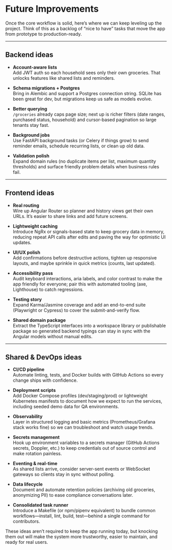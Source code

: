# Future Improvements

Once the core workflow is solid, here’s where we can keep leveling up the project. Think of this as a backlog of “nice to have” tasks that move the app from prototype to production-ready.

---

## Backend ideas

- **Account-aware lists**  
  Add JWT auth so each household sees only their own groceries. That unlocks features like shared lists and reminders.

- **Schema migrations + Postgres**  
  Bring in Alembic and support a Postgres connection string. SQLite has been great for dev, but migrations keep us safe as models evolve.

- **Better querying**  
  `/groceries` already caps page size; next up is richer filters (date ranges, purchased status, household) and cursor-based pagination so large tenants stay fast.

- **Background jobs**  
  Use FastAPI background tasks (or Celery if things grow) to send reminder emails, schedule recurring lists, or clean up old data.

- **Validation polish**  
  Expand domain rules (no duplicate items per list, maximum quantity thresholds) and surface friendly problem details when business rules fail.

---

## Frontend ideas

- **Real routing**  
  Wire up Angular Router so planner and history views get their own URLs. It’s easier to share links and add future screens.

- **Lightweight caching**  
  Introduce NgRx or signals-based state to keep grocery data in memory, reducing repeat API calls after edits and paving the way for optimistic UI updates.

- **UI/UX polish**  
  Add confirmations before destructive actions, tighten up responsive layouts, and maybe sprinkle in quick metrics (counts, last updated).

- **Accessibility pass**  
  Audit keyboard interactions, aria labels, and color contrast to make the app friendly for everyone; pair this with automated tooling (axe, Lighthouse) to catch regressions.

- **Testing story**  
  Expand Karma/Jasmine coverage and add an end-to-end suite (Playwright or Cypress) to cover the submit-and-verify flow.

- **Shared domain package**  
  Extract the TypeScript interfaces into a workspace library or publishable package so generated backend typings can stay in sync with the Angular models without manual edits.

---

## Shared & DevOps ideas

- **CI/CD pipeline**  
  Automate linting, tests, and Docker builds with GitHub Actions so every change ships with confidence.

- **Deployment scripts**  
  Add Docker Compose profiles (dev/staging/prod) or lightweight Kubernetes manifests to document how we expect to run the services, including seeded demo data for QA environments.

- **Observability**  
  Layer in structured logging and basic metrics (Prometheus/Grafana stack works fine) so we can troubleshoot and watch usage trends.

- **Secrets management**  
  Hook up environment variables to a secrets manager (GitHub Actions secrets, Doppler, etc.) to keep credentials out of source control and make rotation painless.

- **Eventing & real-time**  
  As shared lists arrive, consider server-sent events or WebSocket gateways so clients stay in sync without polling.

- **Data lifecycle**  
  Document and automate retention policies (archiving old groceries, anonymizing PII) to ease compliance conversations later.

- **Consolidated task runner**  
  Introduce a Makefile (or npm/pipenv equivalent) to bundle common workflows—install, lint, build, test—behind a single command for contributors.

These ideas aren’t required to keep the app running today, but knocking them out will make the system more trustworthy, easier to maintain, and ready for real users.
